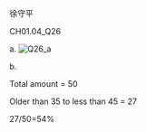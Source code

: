 徐守平

CH01.04_Q26

a.
![Q26_a](https://github.com/user-attachments/assets/29564c89-02ad-425d-87ef-b2348a6101ce)

b.

Total amount = 50

Older than 35 to less than 45 = 27

27/50=54%
